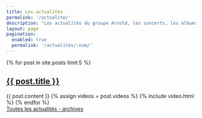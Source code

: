 ```yaml
---
title: Les actualités
permalink: '/actualite/'
description: "Les actualités du groupe Arnold, les concerts, les albums, les vidéos…"
layout: page
pagination:
  enabled: true
  permalink: '/actualites/:num/'
---
```

<div class="post">
	{% for post in site.posts limit:5 %}
	<h2><a href="{{ post.url }}">{{ post.title }}</a></h2>
	{{ post.content }}
	{% assign videos = post.videos %}
	{% include video.html %}
	{% endfor %}
</div>

<div>
  <a href="/actualites-toutes">Toutes les actualités - archives</a>
</div>
